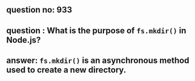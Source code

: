 
      
## question no: 933

## question : What is the purpose of `fs.mkdir()` in Node.js?

## answer: `fs.mkdir()` is an asynchronous method used to create a new directory.
      